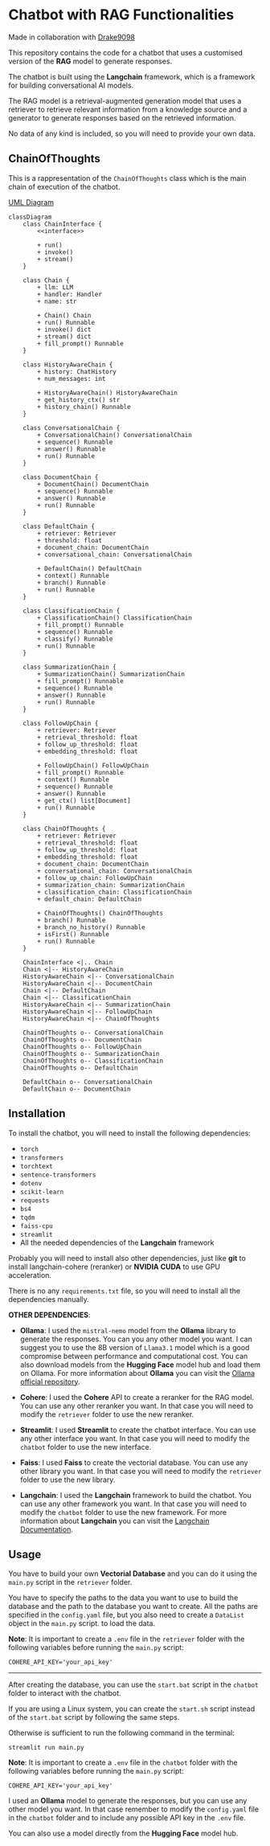# Chatbot with RAG Functionalities

Made in collaboration with [Drake9098](https://github.com/Drake9098)

This repository contains the code for a chatbot that uses a customised version of the **RAG** model to generate responses.

The chatbot is built using the **Langchain** framework, which is a framework for building conversational AI models.

The RAG model is a retrieval-augmented generation model that uses a retriever to retrieve relevant information from a knowledge source and a generator to generate responses based on the retrieved information.

No data of any kind is included, so you will need to provide your own data.

## ChainOfThoughts

This is a rappresentation of the `ChainOfThoughts` class which is the main chain of execution of the chatbot.

[UML Diagram](chains.md)

```mermaid
classDiagram
    class ChainInterface {
        <<interface>>

        + run()
        + invoke()
        + stream()
    }

    class Chain {
        + llm: LLM
        + handler: Handler
        + name: str

        + Chain() Chain
        + run() Runnable
        + invoke() dict
        + stream() dict
        + fill_prompt() Runnable
    }

    class HistoryAwareChain {
        + history: ChatHistory
        + num_messages: int

        + HistoryAwareChain() HistoryAwareChain
        + get_history_ctx() str
        + history_chain() Runnable
    }

    class ConversationalChain {
        + ConversationalChain() ConversationalChain
        + sequence() Runnable
        + answer() Runnable
        + run() Runnable
    }

    class DocumentChain {
        + DocumentChain() DocumentChain
        + sequence() Runnable
        + answer() Runnable
        + run() Runnable
    }

    class DefaultChain {
        + retriever: Retriever
        + threshold: float
        + document_chain: DocumentChain
        + conversational_chain: ConversationalChain

        + DefaultChain() DefaultChain
        + context() Runnable
        + branch() Runnable
        + run() Runnable
    }

    class ClassificationChain {
        + ClassificationChain() ClassificationChain
        + fill_prompt() Runnable
        + sequence() Runnable
        + classify() Runnable
        + run() Runnable
    }

    class SummarizationChain {
        + SummarizationChain() SummarizationChain
        + fill_prompt() Runnable
        + sequence() Runnable
        + answer() Runnable
        + run() Runnable
    }

    class FollowUpChain {
        + retriever: Retriever
        + retrieval_threshold: float
        + follow_up_threshold: float
        + embedding_threshold: float

        + FollowUpChain() FollowUpChain
        + fill_prompt() Runnable
        + context() Runnable
        + sequence() Runnable
        + answer() Runnable
        + get_ctx() list[Document]
        + run() Runnable
    }

    class ChainOfThoughts {
        + retriever: Retriever
        + retrieval_threshold: float
        + follow_up_threshold: float
        + embedding_threshold: float
        + document_chain: DocumentChain
        + conversational_chain: ConversationalChain
        + follow_up_chain: FollowUpChain
        + summarization_chain: SummarizationChain
        + classification_chain: ClassificationChain
        + default_chain: DefaultChain

        + ChainOfThoughts() ChainOfThoughts
        + branch() Runnable
        + branch_no_history() Runnable
        + isFirst() Runnable
        + run() Runnable
    }

    ChainInterface <|.. Chain
    Chain <|-- HistoryAwareChain
    HistoryAwareChain <|-- ConversationalChain
    HistoryAwareChain <|-- DocumentChain
    Chain <|-- DefaultChain
    Chain <|-- ClassificationChain
    HistoryAwareChain <|-- SummarizationChain
    HistoryAwareChain <|-- FollowUpChain
    HistoryAwareChain <|-- ChainOfThoughts

    ChainOfThoughts o-- ConversationalChain
    ChainOfThoughts o-- DocumentChain
    ChainOfThoughts o-- FollowUpChain
    ChainOfThoughts o-- SummarizationChain
    ChainOfThoughts o-- ClassificationChain
    ChainOfThoughts o-- DefaultChain

    DefaultChain o-- ConversationalChain
    DefaultChain o-- DocumentChain
```

## Installation

To install the chatbot, you will need to install the following dependencies:

- `torch`
- `transformers`
- `torchtext`
- `sentence-transformers`
- `dotenv`
- `scikit-learn`
- `requests`
- `bs4`
- `tqdm`
- `faiss-cpu`
- `streamlit`
- All the needed dependencies of the **Langchain** framework

Probably you will need to install also other dependencies, just like **git** to install langchain-cohere (reranker) or **NVIDIA CUDA** to use GPU acceleration.

There is no any `requirements.txt` file, so you will need to install all the dependencies manually.

**OTHER DEPENDENCIES**:

- **Ollama**: I used the `mistral-nemo` model from the **Ollama** library to generate the responses. You can you any other model you want. I can suggest you to use the 8B version of `Llama3.1` model which is a good compromise between performance and computational cost.
You can also download models from the **Hugging Face** model hub and load them on Ollama.
For more information about **Ollama** you can visit the [Ollama official repository](https://github.com/ollama/ollama).

- **Cohere**: I used the **Cohere** API to create a reranker for the RAG model. You can use any other reranker you want. In that case you will need to modify the `retriever` folder to use the new reranker.

- **Streamlit**: I used **Streamlit** to create the chatbot interface. You can use any other interface you want. In that case you will need to modify the `chatbot` folder to use the new interface.

- **Faiss**: I used **Faiss** to create the vectorial database. You can use any other library you want. In that case you will need to modify the `retriever` folder to use the new library.

- **Langchain**: I used the **Langchain** framework to build the chatbot. You can use any other framework you want. In that case you will need to modify the `chatbot` folder to use the new framework.
For more information about **Langchain** you can visit the [Langchain Documentation](https://python.langchain.com/v0.2/docs/introduction/).

## Usage

You have to build your own **Vectorial Database** and you can do it using the `main.py` script in the `retriever` folder.

You have to specify the paths to the data you want to use to build the database and the path to the database you want to create. All the paths are specified in the `config.yaml` file, but you also need to create a `DataList` object in the `main.py` script. to load the data.

**Note**: It is important to create a `.env` file in the `retriever` folder with the following variables before running the `main.py` script:

```
COHERE_API_KEY='your_api_key'
```
---
After creating the database, you can use the `start.bat` script in the `chatbot` folder to interact with the chatbot.

If you are using a Linux system, you can create the `start.sh` script instead of the `start.bat` script by following the same steps.

Otherwise is sufficient to run the following command in the terminal:

```
streamlit run main.py
```

**Note**: It is important to create a `.env` file in the `chatbot` folder with the following variables before running the `main.py` script:

```
COHERE_API_KEY='your_api_key'
```

I used an **Ollama** model to generate the responses, but you can use any other model you want. In that case remember to modify the `config.yaml` file in the `chatbot` folder and to include any possible API key in the `.env` file.

You can also use a model directly from the **Hugging Face** model hub.